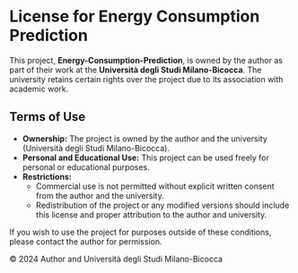 # License for Energy Consumption Prediction

This project, **Energy-Consumption-Prediction**, is owned by the author as part of their work at the **Università degli Studi Milano-Bicocca**. The university retains certain rights over the project due to its association with academic work.

## Terms of Use

- **Ownership:** The project is owned by the author and the university (Università degli Studi Milano-Bicocca).
- **Personal and Educational Use:** This project can be used freely for personal or educational purposes.
- **Restrictions:**
  - Commercial use is not permitted without explicit written consent from the author and the university.
  - Redistribution of the project or any modified versions should include this license and proper attribution to the author and university.

If you wish to use the project for purposes outside of these conditions, please contact the author for permission.

© 2024 Author and Università degli Studi Milano-Bicocca
